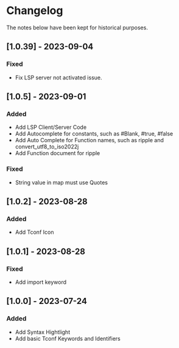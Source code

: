 # Changelog

The notes below have been kept for historical purposes.

## [1.0.39] - 2023-09-04

### Fixed

- Fix LSP server not activated issue.

## [1.0.5] - 2023-09-01

### Added

- Add LSP Client/Server Code
- Add Autocomplete for constants, such as #Blank, #true, #false
- Add Auto Complete for Function names, such as ripple and convert_utf8_to_iso2022j
- Add Function document for ripple

### Fixed

- String value in map must use Quotes

## [1.0.2] - 2023-08-28

### Added

- Add Tconf Icon

## [1.0.1] - 2023-08-28

### Fixed

- Add import keyword

## [1.0.0] - 2023-07-24

### Added

- Add Syntax Hightlight
- Add basic Tconf Keywords and Identifiers
